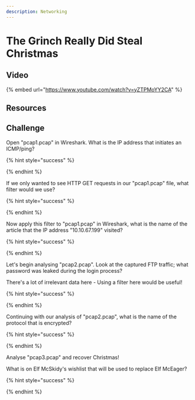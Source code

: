 ```yaml
---
description: Networking
---
```


# The Grinch Really Did Steal Christmas

## Video

{% embed url="https://www.youtube.com/watch?v=yZTPMoYY2CA" %}

## Resources



## Challenge

Open "pcap1.pcap" in Wireshark. What is the IP address that initiates an ICMP/ping?

{% hint style="success" %}

{% endhint %}

If we only wanted to see HTTP GET requests in our "pcap1.pcap" file, what filter would we use?

{% hint style="success" %}

{% endhint %}

Now apply this filter to "pcap1.pcap" in Wireshark, what is the name of the article that the IP address "10.10.67.199" visited?

{% hint style="success" %}

{% endhint %}

Let's begin analysing "pcap2.pcap". Look at the captured FTP traffic; what password was leaked during the login process?

There's a lot of irrelevant data here - Using a filter here would be useful!

{% hint style="success" %}

{% endhint %}

Continuing with our analysis of "pcap2.pcap", what is the name of the protocol that is encrypted?

{% hint style="success" %}

{% endhint %}

Analyse "pcap3.pcap" and recover Christmas!

What is on Elf McSkidy's wishlist that will be used to replace Elf McEager?

{% hint style="success" %}

{% endhint %}

